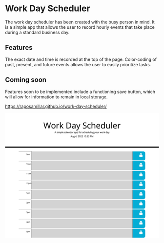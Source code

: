 # Work Day Scheduler
The work day scheduler has been created with the busy person in mind.  It is a simple app that allows the user to record hourly events that take place during a standard business day.  

## Features
The exact date and time is recorded at the top of the page.  Color-coding of past, present, and future events allows the user to easily prioritize tasks.  

## Coming soon
Features soon to be implemented include a functioning save button, which will allow for information to remain in local storage.

https://raposamillar.github.io/work-day-scheduler/

![alt=""](assets/images/work-day-scheduler-screenshot.png)